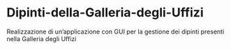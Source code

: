 # Dipinti-della-Galleria-degli-Uffizi
Realizzazione di un’applicazione con GUI per la gestione dei dipinti presenti nella Galleria degli Uffizi
